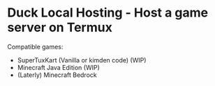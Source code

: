 # Duck Local Hosting - Host a game server on Termux

Compatible games:
- SuperTuxKart (Vanilla or kimden code) (WIP)
- Minecraft Java Edition (WIP)
- (Laterly) Minecraft Bedrock
